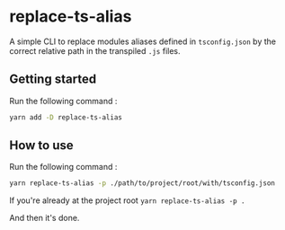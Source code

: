 # replace-ts-alias

A simple CLI to replace modules aliases defined in `tsconfig.json` by the correct relative path in the transpiled `.js` files.

## Getting started

Run the following command :

```bash
yarn add -D replace-ts-alias
```

## How to use

Run the following command :

```bash
yarn replace-ts-alias -p ./path/to/project/root/with/tsconfig.json
```

If you're already at the project root `yarn replace-ts-alias -p .`

And then it's done.
